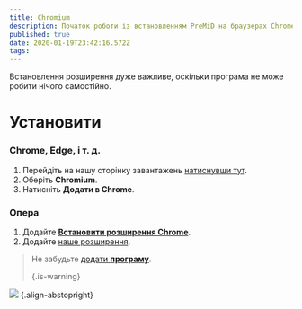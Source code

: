 ```yaml
---
title: Chromium
description: Початок роботи із встановленням PreMiD на браузерах Chromeium
published: true
date: 2020-01-19T23:42:16.572Z
tags:
---
```


Встановлення розширення дуже важливе, оскільки програма не може робити нічого самостійно.

# Установити
### Chrome, Edge, і т. д.
1. Перейдіть на нашу сторінку завантажень [натиснувши тут](https://premid.app/downloads).
2. Оберіть **Chromium**.
3. Натисніть **Додати в Chrome**.

### Опера
1. Додайте **[Встановити розширення Chrome](https://addons.opera.com/en/extensions/details/install-chrome-extensions/)**.
2. Додайте [наше розширення](https://premid.app/downloads).

> Не забудьте [додати **програму**](/install). 
> 
> {.is-warning}

![](https://img.icons8.com/color/2x/chrome.png) {.align-abstopright}